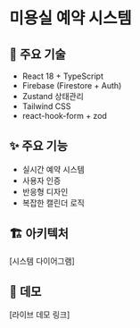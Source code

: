 # 미용실 예약 시스템

## 🚀 주요 기술

- React 18 + TypeScript
- Firebase (Firestore + Auth)
- Zustand 상태관리
- Tailwind CSS
- react-hook-form + zod

## ✨ 주요 기능

- 실시간 예약 시스템
- 사용자 인증
- 반응형 디자인
- 복잡한 캘린더 로직

## 🏗️ 아키텍처

[시스템 다이어그램]

## 📱 데모

[라이브 데모 링크]
